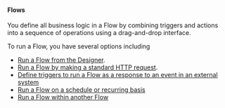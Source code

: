#### Flows

You define all business logic in a Flow by combining triggers and actions into a sequence of operations using a drag-and-drop interface.

To run a Flow, you have several options including  

- [Run a Flow from the Designer](flows/running-flows/from-designer.md).
- [Run a Flow by making a standard HTTP request](flows/running-flows/from-third-party-app.md).
- [Define triggers to run a Flow as a response to an event in an external system](flows/running-flows/from-events-in-external-systems.md)
- [Run a Flow on a schedule or recurring basis](flows/running-flows/run-scheduled.md)
- [Run a Flow within another Flow](flows/running-flows/nested-execution.md)

